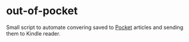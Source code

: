 # out-of-pocket

Small script to automate convering saved to [Pocket](https://getpocket.com/) articles and sending them to Kindle reader.
